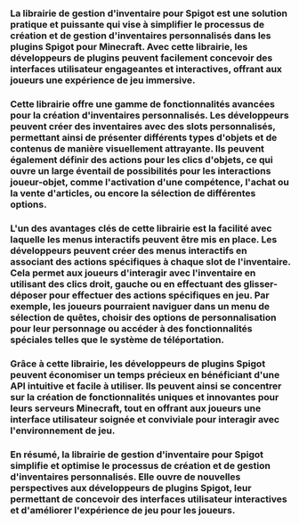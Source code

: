 ### La librairie de gestion d'inventaire pour Spigot est une solution pratique et puissante qui vise à simplifier le processus de création et de gestion d'inventaires personnalisés dans les plugins Spigot pour Minecraft. Avec cette librairie, les développeurs de plugins peuvent facilement concevoir des interfaces utilisateur engageantes et interactives, offrant aux joueurs une expérience de jeu immersive.

### Cette librairie offre une gamme de fonctionnalités avancées pour la création d'inventaires personnalisés. Les développeurs peuvent créer des inventaires avec des slots personnalisés, permettant ainsi de présenter différents types d'objets et de contenus de manière visuellement attrayante. Ils peuvent également définir des actions pour les clics d'objets, ce qui ouvre un large éventail de possibilités pour les interactions joueur-objet, comme l'activation d'une compétence, l'achat ou la vente d'articles, ou encore la sélection de différentes options.

### L'un des avantages clés de cette librairie est la facilité avec laquelle les menus interactifs peuvent être mis en place. Les développeurs peuvent créer des menus interactifs en associant des actions spécifiques à chaque slot de l'inventaire. Cela permet aux joueurs d'interagir avec l'inventaire en utilisant des clics droit, gauche ou en effectuant des glisser-déposer pour effectuer des actions spécifiques en jeu. Par exemple, les joueurs pourraient naviguer dans un menu de sélection de quêtes, choisir des options de personnalisation pour leur personnage ou accéder à des fonctionnalités spéciales telles que le système de téléportation.

### Grâce à cette librairie, les développeurs de plugins Spigot peuvent économiser un temps précieux en bénéficiant d'une API intuitive et facile à utiliser. Ils peuvent ainsi se concentrer sur la création de fonctionnalités uniques et innovantes pour leurs serveurs Minecraft, tout en offrant aux joueurs une interface utilisateur soignée et conviviale pour interagir avec l'environnement de jeu.

### En résumé, la librairie de gestion d'inventaire pour Spigot simplifie et optimise le processus de création et de gestion d'inventaires personnalisés. Elle ouvre de nouvelles perspectives aux développeurs de plugins Spigot, leur permettant de concevoir des interfaces utilisateur interactives et d'améliorer l'expérience de jeu pour les joueurs.
